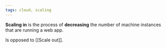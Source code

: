 ```yaml
---
tags: cloud, scaling
---
```


**Scaling in** is the process of **decreasing** the number of machine instances that are running a web app.

Is opposed to [[Scale out]].